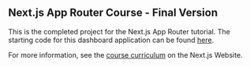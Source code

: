 ## Next.js App Router Course - Final Version

This is the completed project for the Next.js App Router tutorial. The starting code for this dashboard application can be found [here](https://nextjs.org/learn/dashboard-app/getting-started).

For more information, see the [course curriculum](https://nextjs.org/learn) on the Next.js Website.
